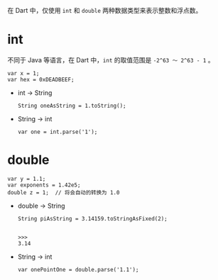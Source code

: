 

在 Dart 中，仅使用 `int` 和 `double` 两种数据类型来表示整数和浮点数。

# int

不同于 Java 等语言，在 Dart 中，`int` 的取值范围是 `-2^63 ～ 2^63 - 1` 。

```
var x = 1;
var hex = 0xDEADBEEF;
```

- int -> String

    ```
    String oneAsString = 1.toString();
    ```

- String -> int

    ```
    var one = int.parse('1');
    ```


# double

```
var y = 1.1;
var exponents = 1.42e5;
double z = 1;  // 将会自动的转换为 1.0
```

- double -> String

    ```
    String piAsString = 3.14159.toStringAsFixed(2);


    >>>
    3.14
    ```

- String -> int

    ```
    var onePointOne = double.parse('1.1');
    ```


